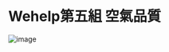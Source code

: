 # Wehelp第五組 空氣品質
![image](https://github.com/user-attachments/assets/6bc881d1-919a-4778-b9fb-a5a533ed06b8)
